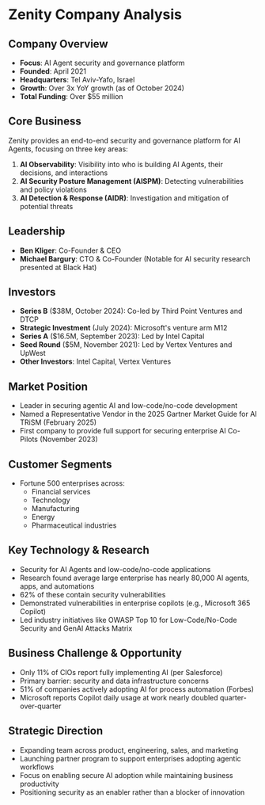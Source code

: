 # Zenity Company Analysis

## Company Overview
- **Focus**: AI Agent security and governance platform
- **Founded**: April 2021
- **Headquarters**: Tel Aviv-Yafo, Israel
- **Growth**: Over 3x YoY growth (as of October 2024)
- **Total Funding**: Over $55 million

## Core Business
Zenity provides an end-to-end security and governance platform for AI Agents, focusing on three key areas:
1. **AI Observability**: Visibility into who is building AI Agents, their decisions, and interactions
2. **AI Security Posture Management (AISPM)**: Detecting vulnerabilities and policy violations
3. **AI Detection & Response (AIDR)**: Investigation and mitigation of potential threats

## Leadership
- **Ben Kliger**: Co-Founder & CEO
- **Michael Bargury**: CTO & Co-Founder (Notable for AI security research presented at Black Hat)

## Investors
- **Series B** ($38M, October 2024): Co-led by Third Point Ventures and DTCP
- **Strategic Investment** (July 2024): Microsoft's venture arm M12
- **Series A** ($16.5M, September 2023): Led by Intel Capital
- **Seed Round** ($5M, November 2021): Led by Vertex Ventures and UpWest
- **Other Investors**: Intel Capital, Vertex Ventures

## Market Position
- Leader in securing agentic AI and low-code/no-code development
- Named a Representative Vendor in the 2025 Gartner Market Guide for AI TRiSM (February 2025)
- First company to provide full support for securing enterprise AI Co-Pilots (November 2023)

## Customer Segments
- Fortune 500 enterprises across:
  - Financial services
  - Technology
  - Manufacturing
  - Energy
  - Pharmaceutical industries

## Key Technology & Research
- Security for AI Agents and low-code/no-code applications
- Research found average large enterprise has nearly 80,000 AI agents, apps, and automations
- 62% of these contain security vulnerabilities
- Demonstrated vulnerabilities in enterprise copilots (e.g., Microsoft 365 Copilot)
- Led industry initiatives like OWASP Top 10 for Low-Code/No-Code Security and GenAI Attacks Matrix

## Business Challenge & Opportunity
- Only 11% of CIOs report fully implementing AI (per Salesforce)
- Primary barrier: security and data infrastructure concerns
- 51% of companies actively adopting AI for process automation (Forbes)
- Microsoft reports Copilot daily usage at work nearly doubled quarter-over-quarter

## Strategic Direction
- Expanding team across product, engineering, sales, and marketing
- Launching partner program to support enterprises adopting agentic workflows
- Focus on enabling secure AI adoption while maintaining business productivity
- Positioning security as an enabler rather than a blocker of innovation
